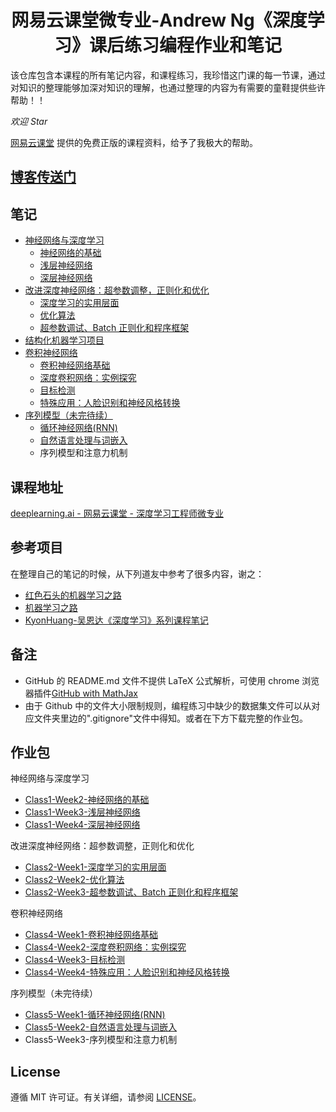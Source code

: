 <h1 align="center">网易云课堂微专业-Andrew Ng《深度学习》课后练习编程作业和笔记</h1>

该仓库包含本课程的所有笔记内容，和课程练习，我珍惜这门课的每一节课，通过对知识的整理能够加深对知识的理解，也通过整理的内容为有需要的童鞋提供些许帮助！！

*欢迎 Star*

[网易云课堂](http://study.163.com/) 提供的免费正版的课程资料，给予了我极大的帮助。

## [博客传送门](https://alberthg.github.io/)

## 笔记

- [神经网络与深度学习](https://github.com/AlbertHG/Coursera-Deep-Learning-deeplearning.ai/tree/master/01-Neural%20Networks%20and%20Deep%20Learning)
    - [神经网络的基础](https://github.com/AlbertHG/Coursera-Deep-Learning-deeplearning.ai/tree/master/01-Neural%20Networks%20and%20Deep%20Learning/week2)
    - [浅层神经网络](https://github.com/AlbertHG/Coursera-Deep-Learning-deeplearning.ai/tree/master/01-Neural%20Networks%20and%20Deep%20Learning/week3)
    - [深层神经网络](https://github.com/AlbertHG/Coursera-Deep-Learning-deeplearning.ai/tree/master/01-Neural%20Networks%20and%20Deep%20Learning/week4)
- [改进深度神经网络：超参数调整，正则化和优化](https://github.com/AlbertHG/Coursera-Deep-Learning-deeplearning.ai/tree/master/02-Improving%20Deep%20Neural%20Networks%20Hyperparameter%20tuning%2C%20Regularization%20and%20Optimization)
    - [深度学习的实用层面](https://github.com/AlbertHG/Coursera-Deep-Learning-deeplearning.ai/tree/master/02-Improving%20Deep%20Neural%20Networks%20Hyperparameter%20tuning%2C%20Regularization%20and%20Optimization/week1)
    - [优化算法](https://github.com/AlbertHG/Coursera-Deep-Learning-deeplearning.ai/tree/master/02-Improving%20Deep%20Neural%20Networks%20Hyperparameter%20tuning%2C%20Regularization%20and%20Optimization/week2)
    - [超参数调试、Batch 正则化和程序框架](https://github.com/AlbertHG/Coursera-Deep-Learning-deeplearning.ai/tree/master/02-Improving%20Deep%20Neural%20Networks%20Hyperparameter%20tuning%2C%20Regularization%20and%20Optimization/week3)
- [结构化机器学习项目](https://github.com/AlbertHG/Coursera-Deep-Learning-deeplearning.ai/tree/master/03-Structuring%20Machine%20Learning%20Projects)
- [卷积神经网络](https://github.com/AlbertHG/Coursera-Deep-Learning-deeplearning.ai/tree/master/04-Convolutional%20Neural%20Networks)
    - [卷积神经网络基础](https://github.com/AlbertHG/Coursera-Deep-Learning-deeplearning.ai/tree/master/04-Convolutional%20Neural%20Networks/week1)
    - [深度卷积网络：实例探究](https://github.com/AlbertHG/Coursera-Deep-Learning-deeplearning.ai/tree/master/04-Convolutional%20Neural%20Networks/week2)
    - [目标检测](https://github.com/AlbertHG/Coursera-Deep-Learning-deeplearning.ai/tree/master/04-Convolutional%20Neural%20Networks/week3)
    - [特殊应用：人脸识别和神经风格转换](https://github.com/AlbertHG/Coursera-Deep-Learning-deeplearning.ai/tree/master/04-Convolutional%20Neural%20Networks/week4)
- [序列模型（未完待续）](https://github.com/AlbertHG/Coursera-Deep-Learning-deeplearning.ai/tree/master/05-Sequence%20Models)
    - [循环神经网络(RNN)](https://github.com/AlbertHG/Coursera-Deep-Learning-deeplearning.ai/tree/master/05-Sequence%20Models/week1)
    - [自然语言处理与词嵌入](https://github.com/AlbertHG/Coursera-Deep-Learning-deeplearning.ai/tree/master/05-Sequence%20Models/week2)
    - 序列模型和注意力机制

## 课程地址

[deeplearning.ai - 网易云课堂 - 深度学习工程师微专业](https://study.163.com/provider/2001053000/index.htm)

## 参考项目

在整理自己的笔记的时候，从下列道友中参考了很多内容，谢之：

* [红色石头的机器学习之路](https://zhuanlan.zhihu.com/Redstone)
* [机器学习之路](https://zhuanlan.zhihu.com/koalatree)
* [KyonHuang-吴恩达《深度学习》系列课程笔记](http://kyonhuang.top/Andrew-Ng-Deep-Learning-notes/#/)

## 备注

- GitHub 的 README.md 文件不提供 LaTeX 公式解析，可使用 chrome 浏览器插件[GitHub with MathJax](https://chrome.google.com/webstore/detail/github-with-mathjax/ioemnmodlmafdkllaclgeombjnmnbima)
- 由于 Github 中的文件大小限制规则，编程练习中缺少的数据集文件可以从对应文件夹里边的".gitignore"文件中得知。或者在下方下载完整的作业包。

## 作业包

神经网络与深度学习

- [Class1-Week2-神经网络的基础](https://stu2013jnueducn-my.sharepoint.com/:f:/g/personal/hhhgggpps_stu2013_jnu_edu_cn/EpAz0IkD8ZJFgd9JFjs5-50BR7P0mBLVcEwhEofD0A9Rzw?e=1USVVD)
- [Class1-Week3-浅层神经网络](https://stu2013jnueducn-my.sharepoint.com/:f:/g/personal/hhhgggpps_stu2013_jnu_edu_cn/EuzaPNhIaotBrurYhJH2z7gBzMxlu-J9BrMNNYF3P8efhA?e=1BX6ht)
- [Class1-Week4-深层神经网络](https://stu2013jnueducn-my.sharepoint.com/:f:/g/personal/hhhgggpps_stu2013_jnu_edu_cn/EmRlwB2RJrVEuH8ddjqJoogBWm498PA58TcINJF5W8x9xA?e=Wm6Oeo)

改进深度神经网络：超参数调整，正则化和优化

- [Class2-Week1-深度学习的实用层面](https://stu2013jnueducn-my.sharepoint.com/:f:/g/personal/hhhgggpps_stu2013_jnu_edu_cn/Et1y993iHHdMm9lN-7iG4gwBsucuZ8vOVEpO-8EkwvsJ8Q?e=54sg8L)
- [Class2-Week2-优化算法](https://stu2013jnueducn-my.sharepoint.com/:f:/g/personal/hhhgggpps_stu2013_jnu_edu_cn/EjtGojLKuMRLsm6KJdciIx8BRQUdwa6ngK-cGR3eEJnhIg?e=bvZ9NQ)
- [Class2-Week3-超参数调试、Batch 正则化和程序框架](https://stu2013jnueducn-my.sharepoint.com/:f:/g/personal/hhhgggpps_stu2013_jnu_edu_cn/EgKFXlPAde9IoSUYVHoA8xABYoyl3B-o8W7qjTNcM4eFfQ?e=gYJD58)

卷积神经网络

- [Class4-Week1-卷积神经网络基础](https://stu2013jnueducn-my.sharepoint.com/:f:/g/personal/hhhgggpps_stu2013_jnu_edu_cn/EqFrAVrvHZBNkN0Z6jyILykB8BhF24MLk5P4zP7yKgVyUA?e=tLmGaX)
- [Class4-Week2-深度卷积网络：实例探究](https://stu2013jnueducn-my.sharepoint.com/:f:/g/personal/hhhgggpps_stu2013_jnu_edu_cn/EuNiXQ2VYBlCoUIRCVJc1QUBUdnAHRb6VP6k6nLpxvk86g?e=rsp6HH)
- [Class4-Week3-目标检测](https://stu2013jnueducn-my.sharepoint.com/:f:/g/personal/hhhgggpps_stu2013_jnu_edu_cn/EgrReZ4wCcRKssRAx3QLE4gBXsH9-tUF_Y8Pms-_x235cQ?e=SwmUki)
- [Class4-Week4-特殊应用：人脸识别和神经风格转换](https://stu2013jnueducn-my.sharepoint.com/:f:/g/personal/hhhgggpps_stu2013_jnu_edu_cn/Eocx2TcfHlhAlw15qd_GY6wBlu38O7-xIgNNv4Eh3ooU7A?e=yY2okb)

序列模型（未完待续）

- [Class5-Week1-循环神经网络(RNN)](https://stu2013jnueducn-my.sharepoint.com/:f:/g/personal/hhhgggpps_stu2013_jnu_edu_cn/EjAxMUxkSWJPhChFFdNinOkBrveKcu2XrpZwtUKTfsRo1g?e=GDAXdi)
- [Class5-Week2-自然语言处理与词嵌入](https://stu2013jnueducn-my.sharepoint.com/:f:/g/personal/hhhgggpps_stu2013_jnu_edu_cn/EpYQTM__FThClHISMeBIZ08BWePqw-7Ul8z5oTkhh3_RLA?e=IdthX7)
- Class5-Week3-序列模型和注意力机制
    
## License

遵循 MIT 许可证。有关详细，请参阅 [LICENSE](https://github.com/AlbertHG/Coursera-Deep-Learning-deeplearning.ai/blob/master/LICENSE)。
